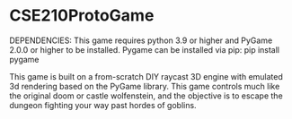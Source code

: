# CSE210ProtoGame
DEPENDENCIES:
This game requires python 3.9 or higher and PyGame 2.0.0 or higher to be installed. Pygame can be installed via pip:
  pip install pygame
  
This game is built on a from-scratch DIY raycast 3D engine with emulated 3d rendering based on the PyGame library.
This game controls much like the original doom or castle wolfenstein, and the objective is to escape the dungeon fighting your way past hordes of goblins.
